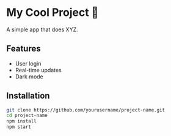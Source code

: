 # My Cool Project 🚀

A simple app that does XYZ.

## Features
- User login
- Real-time updates
- Dark mode

## Installation
```bash
git clone https://github.com/yourusername/project-name.git
cd project-name
npm install
npm start
